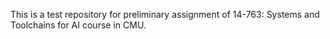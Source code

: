This is a test repository for preliminary assignment of 14-763: Systems and Toolchains for AI course in CMU.
